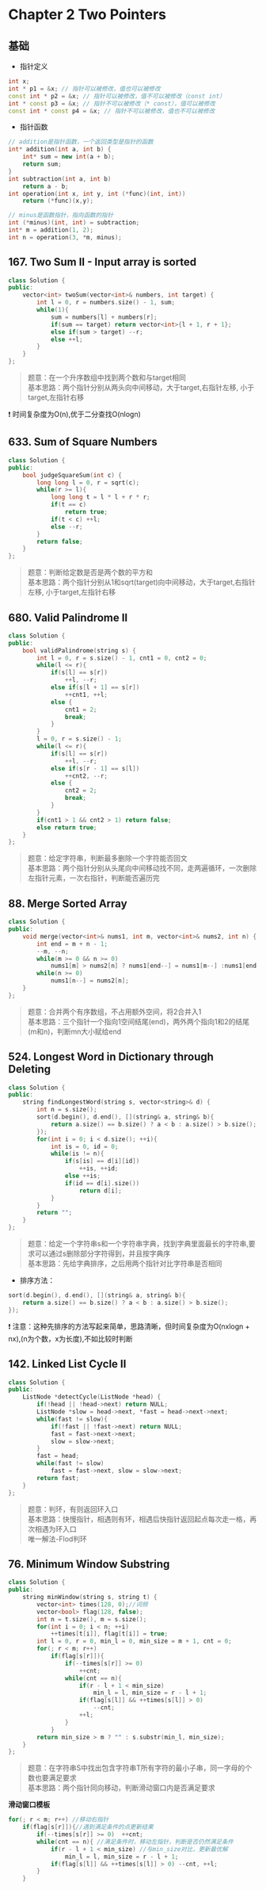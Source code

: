# Chapter 2 Two Pointers
## 基础
* 指针定义
```c++
int x;
int * p1 = &x; // 指针可以被修改，值也可以被修改
const int * p2 = &x; // 指针可以被修改，值不可以被修改（const int）
int * const p3 = &x; // 指针不可以被修改（* const），值可以被修改
const int * const p4 = &x; // 指针不可以被修改，值也不可以被修改
```
* 指针函数
```c++
// addition是指针函数，一个返回类型是指针的函数
int* addition(int a, int b) {
    int* sum = new int(a + b);
    return sum;
}
int subtraction(int a, int b) 
    return a - b; 
int operation(int x, int y, int (*func)(int, int)) 
    return (*func)(x,y);

// minus是函数指针，指向函数的指针
int (*minus)(int, int) = subtraction;
int* m = addition(1, 2);
int n = operation(3, *m, minus);
```

## 167. Two Sum II - Input array is sorted
```c++
class Solution {
public:
    vector<int> twoSum(vector<int>& numbers, int target) {
        int l = 0, r = numbers.size() - 1, sum;
        while(1){
            sum = numbers[l] + numbers[r];
            if(sum == target) return vector<int>{l + 1, r + 1};
            else if(sum > target) --r;
            else ++l;
        }
    }
};
```
> 题意：在一个升序数组中找到两个数和与target相同  
> 基本思路：两个指针分别从两头向中间移动，大于target,右指针左移, 小于target,左指针右移   

❗ 时间复杂度为O(n),优于二分查找O(nlogn)

## 633. Sum of Square Numbers
```c++
class Solution {
public:
    bool judgeSquareSum(int c) {
        long long l = 0, r = sqrt(c);
        while(r >= l){
            long long t = l * l + r * r;
            if(t == c)
                return true;
            if(t < c) ++l;
            else --r;
        }
        return false;
    }
};
```
> 题意：判断给定数是否是两个数的平方和  
> 基本思路：两个指针分别从1和sqrt(target)向中间移动，大于target,右指针左移, 小于target,左指针右移

## 680. Valid Palindrome II
```c++
class Solution {
public:
    bool validPalindrome(string s) {
        int l = 0, r = s.size() - 1, cnt1 = 0, cnt2 = 0;
        while(l <= r){
            if(s[l] == s[r])
                ++l, --r;
            else if(s[l + 1] == s[r])
                ++cnt1, ++l;
            else {
                cnt1 = 2;
                break;
            }
        }
        l = 0, r = s.size() - 1;
        while(l <= r){
            if(s[l] == s[r])
                ++l, --r;
            else if(s[r - 1] == s[l])
                ++cnt2, --r;
            else {
                cnt2 = 2;
                break;
            }
        }
        if(cnt1 > 1 && cnt2 > 1) return false;
        else return true;
    }
};
```
> 题意：给定字符串，判断最多删除一个字符能否回文  
> 基本思路：两个指针分别从头尾向中间移动找不同，走两遍循环，一次删除左指针元素，一次右指针，判断能否遍历完

## 88. Merge Sorted Array
```c++
class Solution {
public:
    void merge(vector<int>& nums1, int m, vector<int>& nums2, int n) {
        int end = m + n - 1;
        --m, --n;
        while(m >= 0 && n >= 0)
            nums1[m] > nums2[n] ? nums1[end--] = nums1[m--] :nums1[end--] = nums2[n--];
        while(n >= 0)
            nums1[n--] = nums2[n];
    }
};
```
> 题意：合并两个有序数组，不占用额外空间，将2合并入1  
> 基本思路：三个指针一个指向1空间结尾(end)，两外两个指向1和2的结尾(m和n)，判断mn大小赋给end

## 524. Longest Word in Dictionary through Deleting
```c++
class Solution {
public:
    string findLongestWord(string s, vector<string>& d) {
        int n = s.size();
        sort(d.begin(), d.end(), [](string& a, string& b){
            return a.size() == b.size() ? a < b : a.size() > b.size();
        });
        for(int i = 0; i < d.size(); ++i){
            int is = 0, id = 0;
            while(is != n){
                if(s[is] == d[i][id]) 
                    ++is, ++id;
                else ++is;
                if(id == d[i].size()) 
                    return d[i];
            }
        }
        return "";
    }
};
```
> 题意：给定一个字符串s和一个字符串字典，找到字典里面最长的字符串,要求可以通过s删除部分字符得到，并且按字典序  
> 基本思路：先给字典排序，之后用两个指针对比字符串是否相同  
* 排序方法：
```c++
sort(d.begin(), d.end(), [](string& a, string& b){
    return a.size() == b.size() ? a < b : a.size() > b.size();
});
```
❗ 注意：这种先排序的方法写起来简单，思路清晰，但时间复杂度为O(nxlogn + nx),(n为个数，x为长度),不如比较时判断

## 142. Linked List Cycle II
```c++
class Solution {
public:
    ListNode *detectCycle(ListNode *head) {
        if(!head || !head->next) return NULL;
        ListNode *slow = head->next, *fast = head->next->next;
        while(fast != slow){
            if(!fast || !fast->next) return NULL;
            fast = fast->next->next;
            slow = slow->next;
        }
        fast = head;
        while(fast != slow)
            fast = fast->next, slow = slow->next;
        return fast;
    }
};
```
> 题意：判环，有则返回环入口  
> 基本思路：快慢指针，相遇则有环，相遇后快指针返回起点每次走一格，再次相遇为环入口  
> 唯一解法-Flod判环

## 76. Minimum Window Substring
```c++
class Solution {
public:
    string minWindow(string s, string t) {
        vector<int> times(128, 0);//词频
        vector<bool> flag(128, false);
        int n = t.size(), m = s.size();
        for(int i = 0; i < n; ++i)
            ++times[t[i]], flag[t[i]] = true;
        int l = 0, r = 0, min_l = 0, min_size = m + 1, cnt = 0;
        for(; r < m; r++)
            if(flag[s[r]]){
                if(--times[s[r]] >= 0)
                    ++cnt;                
                while(cnt == n){
                    if(r - l + 1 < min_size)
                        min_l = l, min_size = r - l + 1;
                    if(flag[s[l]] && ++times[s[l]] > 0)
                        --cnt;
                    ++l;
                }
            }
        return min_size > m ? "" : s.substr(min_l, min_size);
    }
};
```
> 题意：在字符串S中找出包含字符串T所有字符的最小子串，同一字母的个数也要满足要求  
> 基本思路：两个指针同向移动，判断滑动窗口内是否满足要求

**滑动窗口模板**
```c++
for(; r < m; r++) //移动右指针
    if(flag[s[r]]){//遇到满足条件的点更新结果
        if(--times[s[r]] >= 0)  ++cnt;
        while(cnt == n){ //满足条件时，移动左指针，判断是否仍然满足条件
            if(r - l + 1 < min_size) //与min_size对比，更新最优解
                min_l = l, min_size = r - l + 1;
            if(flag[s[l]] && ++times[s[l]] > 0) --cnt, ++l;
        }
    }
```
